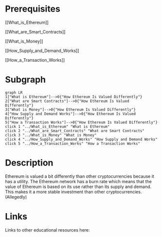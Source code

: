# Prerequisites
[[What_is_Ethereum]]


[[What_are_Smart_Contracts]]


[[What_is_Money]]


[[How_Supply_and_Demand_Works]]


[[How_a_Transaction_Works]]

# Subgraph

```mermaid
graph LR
1["What is Ethereum"]-->0{"How Ethereum Is Valued Differently"}
2["What are Smart Contracts"]-->0{"How Ethereum Is Valued Differently"}
3["What is Money"]-->0{"How Ethereum Is Valued Differently"}
4["How Supply and Demand Works"]-->0{"How Ethereum Is Valued Differently"}
5["How a Transaction Works"]-->0{"How Ethereum Is Valued Differently"}
click 1 "../What_is_Ethereum" "What is Ethereum"
click 2 "../What_are_Smart_Contracts" "What are Smart Contracts"
click 3 "../What_is_Money" "What is Money"
click 4 "../How_Supply_and_Demand_Works" "How Supply and Demand Works"
click 5 "../How_a_Transaction_Works" "How a Transaction Works"
```



# Description
Ethereum is valued a bit differently than other cryptocurrencies because it has a utility. The Ethereum network has a burn rate which means that the value of Ethereum is based on its use rather than its supply and demand. This makes it a more stable investment than other cryptocurrencies. (Allegedly)

# Links
Links to other educational resources here: